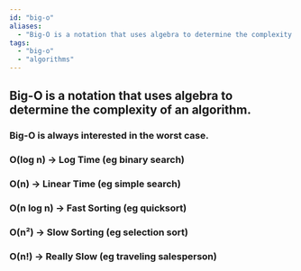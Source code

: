 ```yaml
---
id: "big-o"
aliases:
  - "Big-O is a notation that uses algebra to determine the complexity of an algorithm."
tags:
  - "big-o"
  - "algorithms"
---
```


## Big-O is a notation that uses algebra to determine the complexity of an algorithm.

### Big-O is always interested in the worst case.

### O(log n) -> Log Time (eg binary search)

### O(n) -> Linear Time (eg simple search)

### O(n log n) -> Fast Sorting (eg quicksort)

### O(n²) -> Slow Sorting (eg selection sort)

### O(n!) -> Really Slow (eg traveling salesperson)
